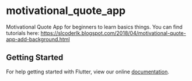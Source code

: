 # motivational_quote_app

Motivational Quote App for beginners to learn basics things. You can find tutorials here: https://slcoderlk.blogspot.com/2018/04/motivational-quote-app-add-background.html

## Getting Started

For help getting started with Flutter, view our online
[documentation](https://flutter.io/).
